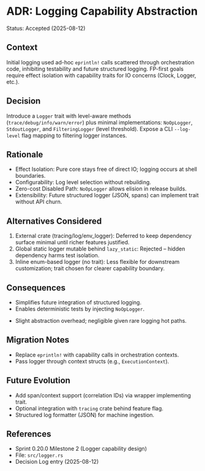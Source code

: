 # ADR: Logging Capability Abstraction

Status: Accepted (2025-08-12)

## Context
Initial logging used ad-hoc `eprintln!` calls scattered through orchestration code, inhibiting testability and future structured logging. FP-first goals require effect isolation with capability traits for IO concerns (Clock, Logger, etc.).

## Decision
Introduce a `Logger` trait with level-aware methods (`trace/debug/info/warn/error`) plus minimal implementations: `NoOpLogger`, `StdoutLogger`, and `FilteringLogger` (level threshold). Expose a CLI `--log-level` flag mapping to filtering logger instances.

## Rationale
- Effect Isolation: Pure core stays free of direct IO; logging occurs at shell boundaries.
- Configurability: Log level selection without rebuilding.
- Zero-cost Disabled Path: `NoOpLogger` allows elision in release builds.
- Extensibility: Future structured logger (JSON, spans) can implement trait without API churn.

## Alternatives Considered
1. External crate (tracing/log/env_logger): Deferred to keep dependency surface minimal until richer features justified.
2. Global static logger mutable behind `lazy_static`: Rejected – hidden dependency harms test isolation.
3. Inline enum-based logger (no trait): Less flexible for downstream customization; trait chosen for clearer capability boundary.

## Consequences
+ Simplifies future integration of structured logging.
+ Enables deterministic tests by injecting `NoOpLogger`.
- Slight abstraction overhead; negligible given rare logging hot paths.

## Migration Notes
- Replace `eprintln!` with capability calls in orchestration contexts.
- Pass logger through context structs (e.g., `ExecutionContext`).

## Future Evolution
- Add span/context support (correlation IDs) via wrapper implementing trait.
- Optional integration with `tracing` crate behind feature flag.
- Structured log formatter (JSON) for machine ingestion.

## References
- Sprint 0.20.0 Milestone 2 (Logger capability design)
- File: `src/logger.rs`
- Decision Log entry (2025-08-12)
